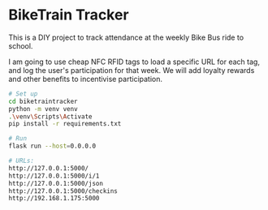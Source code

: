 # BikeTrain Tracker

This is a DIY project to track attendance at the weekly Bike Bus ride to school.

I am going to use cheap NFC RFID tags to load a specific URL for each tag, and log the user's participation for that week. We will add loyalty rewards and other benefits to incentivise participation.

```bash
# Set up
cd biketraintracker
python -m venv venv
.\venv\Scripts\Activate
pip install -r requirements.txt

# Run
flask run --host=0.0.0.0

# URLs:
http://127.0.0.1:5000/
http://127.0.0.1:5000/i/1
http://127.0.0.1:5000/json
http://127.0.0.1:5000/checkins
http://192.168.1.175:5000
```
